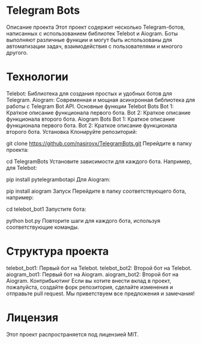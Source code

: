 # Telegram Bots
Описание проекта
Этот проект содержит несколько Telegram-ботов, написанных с использованием библиотек Telebot и Aiogram. Боты выполняют различные функции и могут быть использованы для автоматизации задач, взаимодействия с пользователями и многого другого.

# Технологии
Telebot: Библиотека для создания простых и удобных ботов для Telegram.
Aiogram: Современная и мощная асинхронная библиотека для работы с Telegram Bot API.
Основные функции
Telebot Bots
Bot 1: Краткое описание функционала первого бота.
Bot 2: Краткое описание функционала второго бота.
Aiogram Bots
Bot 1: Краткое описание функционала первого бота.
Bot 2: Краткое описание функционала второго бота.
Установка
Клонируйте репозиторий:

git clone https://github.com/nasirovx/TelegramBots.git
Перейдите в папку проекта:

cd TelegramBots
Установите зависимости для каждого бота. Например, для Telebot:

pip install pytelegrambotapi
Для Aiogram:

pip install aiogram
Запуск
Перейдите в папку соответствующего бота, например:

cd telebot_bot1
Запустите бота:

python bot.py
Повторите шаги для каждого бота, используя соответствующие команды.

# Структура проекта
telebot_bot1: Первый бот на Telebot.
telebot_bot2: Второй бот на Telebot.
aiogram_bot1: Первый бот на Aiogram.
aiogram_bot2: Второй бот на Aiogram.
Контрибьютинг
Если вы хотите внести вклад в проект, пожалуйста, создайте форк репозитория, сделайте изменения и отправьте pull request. Мы приветствуем все предложения и замечания!

# Лицензия
Этот проект распространяется под лицензией MIT.
